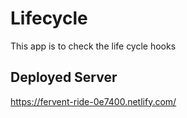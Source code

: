 # Lifecycle

This app is to check the life cycle hooks

## Deployed Server

https://fervent-ride-0e7400.netlify.com/

